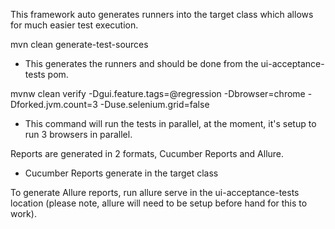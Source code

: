 This framework auto generates runners into the target class which allows for much easier test execution. 


mvn clean generate-test-sources
- This generates the runners and should be done from the ui-acceptance-tests pom.

mvnw clean verify -Dgui.feature.tags=@regression -Dbrowser=chrome -Dforked.jvm.count=3 -Duse.selenium.grid=false
- This command will run the tests in parallel, at the moment, it's setup to run 3 browsers in parallel.

Reports are generated in 2 formats, Cucumber Reports and Allure.
 - Cucumber Reports generate in the target class
 
 To generate Allure reports, run allure serve in the ui-acceptance-tests location (please note, allure will need to be setup before hand for this to work). 
